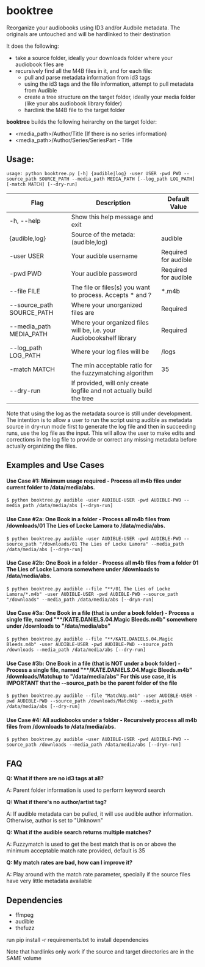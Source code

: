 # booktree
Reorganize your audiobooks using ID3 and/or Audbile metadata. The originals are untouched and will be hardlinked to their destination

It does the following:
- take a source folder, ideally your downloads folder where your audiobook files are
- recursively find all the M4B files in it, and for each file:
  - pull and parse metadata information from id3 tags
  - using the id3 tags and the file information, attempt to pull metadata from Audible
  - create a tree structure on the target folder, ideally your media folder (like your abs audiobook library folder)
  - hardlink the M4B file to the target folder

**booktree** builds the following heirarchy on the target folder:
* <media_path>/Author/Title (If there is no series information)
* <media_path>/Author/Series/SeriesPart - Title

## Usage:
~~~
usage: python booktree.py [-h] {audible|log} -user USER -pwd PWD --source_path SOURCE_PATH --media_path MEDIA_PATH [--log_path LOG_PATH] [-match MATCH] [--dry-run]
~~~

| Flag | Description | Default Value |
| ----------- | ----------- | ----------- |
|  -h, --help |           Show this help message and exit||
|  {audible,log} | Source of the metada: (audible,log)|audible|
|  -user USER            |Your audible username|Required for audible|
|  -pwd PWD              |Your audible password|Required for audible|
|  --file FILE            |The file or files(s) you want to process.  Accepts * and ?|\*.m4b|
|  --source_path SOURCE_PATH|Where your unorganized files are|Required|
|  --media_path MEDIA_PATH|Where your organized files will be, i.e. your Audiobookshelf library|Required|
|  --log_path LOG_PATH   |Where your log files will be|<booktree>/logs|
|  -match MATCH          |The min acceptable ratio for the fuzzymatching algorithm| 35|
|  --dry-run             |If provided, will only create logfile and not actually build the tree||


Note that using the log as the metadata source is still under development.  The intention is to allow a user to run the script using audible as metadata source in dry-run mode first to generate the log file and then in succeeding runs, use the log file as the input. This will allow the user to make edits and corrections in the log file to provide or correct any missing metadata before actually organizing the files.

## Examples and Use Cases

#### Use Case #1: Minimum usage required - Process all m4b files under current folder to /data/media/abs.
~~~
$ python booktree.py audible -user AUDIBLE-USER -pwd AUDIBLE-PWD --media_path /data/media/abs [--dryn-run]
~~~

#### Use Case #2a: One Book in a folder - Process all m4b files from /downloads/01 The Lies of Locke Lamora to /data/media/abs.
~~~
$ python booktree.py audible -user AUDIBLE-USER -pwd AUDIBLE-PWD --source_path "/downloads/01 The Lies of Locke Lamora" --media_path /data/media/abs [--dryn-run]
~~~

#### Use Case #2b: One Book in a folder - Process all m4b files from a folder 01 The Lies of Locke Lamora somewhere under /downloads to /data/media/abs.
~~~
$ python booktree.py audible --file "**/01 The Lies of Locke Lamora/*.m4b" -user AUDIBLE-USER -pwd AUDIBLE-PWD --source_path "/downloads" --media_path /data/media/abs [--dryn-run]
~~~

#### Use Case #3a: One Book in a file (that is under a book folder) - Process a single file, named "**/KATE.DANIELS.04.Magic Bleeds.m4b" somewhere under /downloads to "/data/media/abs"
~~~
$ python booktree.py audible --file "**/KATE.DANIELS.04.Magic Bleeds.m4b" -user AUDIBLE-USER -pwd AUDIBLE-PWD --source_path /downloads --media_path /data/media/abs [--dry-run]
~~~

#### Use Case #3b: One Book in a file (that is NOT under a book folder) - Process a single file, named "**/KATE.DANIELS.04.Magic Bleeds.m4b" /downloads/Matchup to "/data/media/abs" For this use case, it is IMPORTANT that the --source_path be the parent folder of the file
~~~
$ python booktree.py audible --file "MatchUp.m4b" -user AUDIBLE-USER -pwd AUDIBLE-PWD --source_path /downloads/MatchUp --media_path /data/media/abs [--dry-run]
~~~

#### Use Case #4: All audiobooks under a folder - Recursively process all m4b files from /downloads to /data/media/abs.
~~~
$ python booktree.py audible -user AUDIBLE-USER -pwd AUDIBLE-PWD --source_path /downloads --media_path /data/media/abs [--dryn-run]
~~~

## FAQ
**Q:  What if there are no id3 tags at all?**
<p>A: Parent folder information is used to perform keyword search</p>

**Q:  What if there's no author/artist tag?**
<p>A: If audible metadata can be pulled, it will use audible author information.  Otherwise, author is set to "Unknown"</p>

**Q:  What if the audible search returns multiple matches?**
<p>A: Fuzzymatch is used to get the best match that is on or above the minimum acceptable match rate provided, default is 35</p>

**Q:  My match rates are bad, how can I improve it?**
<p>A: Play around with the match rate parameter, specially if the source files have very little metadata available</p>

## Dependencies
* ffmpeg
* audible
* thefuzz 

run pip install -r requirements.txt to install dependencies

Note that hardlinks only work if the source and target directories are in the SAME volume


